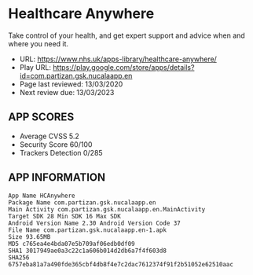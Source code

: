 # Healthcare Anywhere

Take control of your health, and get expert support and advice when and where you need it. 

* URL: https://www.nhs.uk/apps-library/healthcare-anywhere/
* Play URL: https://play.google.com/store/apps/details?id=com.partizan.gsk.nucalaapp.en
* Page last reviewed: 13/03/2020
* Next review due: 13/03/2023

## APP SCORES

* Average CVSS 5.2
* Security Score 60/100
* Trackers Detection 0/285

## APP INFORMATION

```
App Name HCAnywhere
Package Name com.partizan.gsk.nucalaapp.en
Main Activity com.partizan.gsk.nucalaapp.en.MainActivity
Target SDK 28 Min SDK 16 Max SDK
Android Version Name 2.30 Android Version Code 37
File Name com.partizan.gsk.nucalaapp.en-1.apk
Size 93.65MB
MD5 c765ea4e4bda07e5b709af06edb0df09
SHA1 3017949ae0a3c22c1a606b014d2db6a7f4f603d8
SHA256 6757eba81a7a490fde365cbf4db8f4e7c2dac7612374f91f2b51052e62510aac
```